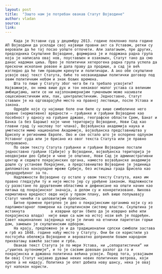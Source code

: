 ```yaml
---
layout: post
title:  "Зашто нам је потребан овакав Статут Војводине"
author: vladan
source: 
link: 
---
```


        Када је Уставни суд у децембру 2013. године поклонио пола године АП Војводини да усклади свој највиши правни акт са Уставом, ретки су веровали да ће тај посао уопште отпочети. Али залагањем, пре других, председника Скупштине Војводине, формирана је и подржана радна група која је написала овај нов, поустављен и озакоњен, Статут тако да смо данас надомак циља. Прво је политички хетерогена радна група успела да прескочи ископане ровове и дала праву да продише, а сад је већ изгледно да ће тим правцем кренути и политичари. А ако обе скупштине усвоје овај текст Статута, биће то несвакидашњи политички договор под овим политичким небом и знак бољих времена.
        Шта то пише у Статуту због чега би га требало усвојити? Најважније, он нема више дух и тон некаквог малог устава са великим амбицијама, нити се ни најзлонамернијим тумачењем може називати сецесионистичким или, пак, централистичким. Једноставно, Статут стављен је на одговарајуће место на правној лествици, после Устава и закона.
        Одредбе које су највише боле очи биле су више симболичке него правне (нормативне) вредности – грађанке и грађани Војводине као посебност у односу на грађане државе, географске области Срем, Банат и Бачка (а без Барање) које чине територију Војводине, Нови Сад као главни град (у наслову тог члана), Војвођанска академија наука и уметности мимо националне Академије, војвођанска представништва у Бриселу и регионима Европе. Ово и све остало што је оспорено одлуком Уставног суда или је брисано из овог текста Статута или је правно поправљено.
        По овом тексту Статута грађанке и грађани Војводине постали једноставно грађани (Србије) у Војводини, војвођанска територија је неодвојиви део Србије и чине је општине, Нови Сад је административни центар и седиште покрајинских органа, наместо војвођанске академије дошле су установе Покрајине, а представништво Војводине је јединица дипломатско конзуларне мреже Србије, без истицања града Брисела као предодређеног за то.
        Надлежности Војводине су остале у овом тексту Статута, иако им правно гледајући ту и није место јер су уређене законом. Надлежности су развстане по друштвеним областима и дефинисане на општи начин као питања од покрајинског значаја, а делом су и конкретизоване. Њихова нормативна вредност овде није у првом плану, већ више попуњавају Статут чинећи га целовитијим прописом.
        Битне промене претрпео је део о покрајинским органима који су из парламентарног померени ка скупштинском систему власти. Скупштина је истакнута            а извршни орган (било да је извршно веће или покрајинска влада)  није више са њом на истој нози већ је подређен. Савет националних заједница који је личио на етнички паритетан горњи дом, замењен је скупштинским одбором.
        На крају, предложено је и да традиционални српски симболи застава и грб из 1848. године нађу место у Статуту. Они би се користили уз постојећа обележја Војводине и вероватно допринели бољем народном прихватању важеће заставе и грба.
        Овакав текст Статута је по мери Устава, ни „сепаратистички“ ни „гушитељ аутономије“, и то је сасвим довољан разлог да га и покрајинска и државна политичка већина усвоји. Поред тога, усвајањем би овај Статут најавио дување неких нових политичких ветрова, који крепе а не кидају. Политика је опет добила нову шансу, нека је овај пут напокон користи.  
